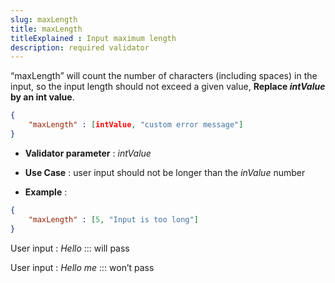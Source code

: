 ```yaml
---
slug: maxLength
title: maxLength
titleExplained : Input maximum length
description: required validator
---
```



“maxLength” will count the number of characters (including spaces) in the input, so the input length should not exceed a given value, **Replace _intValue_ by an int value**.

```JSON
{
    "maxLength" : [intValue, "custom error message"]
}
```


* **Validator parameter** : _intValue_
  
* **Use Case** : user input should not be longer than the _inValue_ number
  
* **Example** :
  
```JSON
{
    "maxLength" : [5, "Input is too long"]
}
```

User input : _Hello_ ::: will pass

User input : _Hello me_ ::: won’t pass
